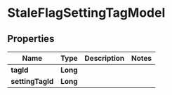 

# StaleFlagSettingTagModel


## Properties

| Name | Type | Description | Notes |
|------------ | ------------- | ------------- | -------------|
|**tagId** | **Long** |  |  |
|**settingTagId** | **Long** |  |  |



